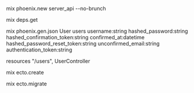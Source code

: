 mix phoenix.new server_api --no-brunch

mix deps.get

mix phoenix.gen.json User users username:string hashed_password:string hashed_confirmation_token:string confirmed_at:datetime hashed_password_reset_token:string unconfirmed_email:string authentication_token:string

resources "/users", UserController

mix ecto.create

mix ecto.migrate
